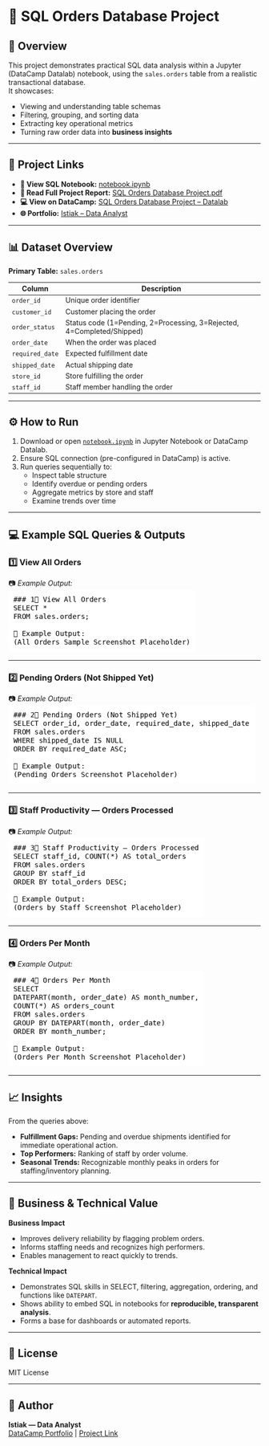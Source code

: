 # 🛒 SQL Orders Database Project

## 📌 Overview
This project demonstrates practical SQL data analysis within a Jupyter (DataCamp Datalab) notebook, using the `sales.orders` table from a realistic transactional database.  
It showcases:
- Viewing and understanding table schemas
- Filtering, grouping, and sorting data
- Extracting key operational metrics
- Turning raw order data into **business insights**

---

## 🔗 Project Links
- **📓 View SQL Notebook:** [notebook.ipynb](./notebook.ipynb)
- **📄 Read Full Project Report:** [SQL Orders Database Project.pdf](./SQL%20Orders%20Database%20Project.pdf)
- **💻 View on DataCamp:** [SQL Orders Database Project – Datalab](https://www.datacamp.com/datalab/w/c8123da9-50af-402d-8e65-55e0cf7d0830/edit)
- **🌐 Portfolio:** [Istiak – Data Analyst](https://www.datacamp.com/portfolio/istiak-data-analyst)

---

## 📊 Dataset Overview
**Primary Table:** `sales.orders`

| Column          | Description |
|-----------------|-------------|
| `order_id`      | Unique order identifier |
| `customer_id`   | Customer placing the order |
| `order_status`  | Status code (1=Pending, 2=Processing, 3=Rejected, 4=Completed/Shipped) |
| `order_date`    | When the order was placed |
| `required_date` | Expected fulfillment date |
| `shipped_date`  | Actual shipping date |
| `store_id`      | Store fulfilling the order |
| `staff_id`      | Staff member handling the order |

---

## ⚙️ How to Run
1. Download or open [`notebook.ipynb`](./notebook.ipynb) in Jupyter Notebook or DataCamp Datalab.
2. Ensure SQL connection (pre-configured in DataCamp) is active.
3. Run queries sequentially to:
   - Inspect table structure  
   - Identify overdue or pending orders  
   - Aggregate metrics by store and staff  
   - Examine trends over time

---

## 💻 Example SQL Queries & Outputs

### 1️⃣ View All Orders
📷 *Example Output:*  
![All Orders Sample](./screenshots/all_orders_sample.png)

---

### 2️⃣ Pending Orders (Not Shipped Yet)
📷 *Example Output:*  
![Pending Orders](./screenshots/pending_orders.png)

---

### 3️⃣ Staff Productivity — Orders Processed
📷 *Example Output:*  
![Orders by Staff](./screenshots/orders_by_staff.png)

---

### 4️⃣ Orders Per Month
📷 *Example Output:*  
![Orders Per Month](./screenshots/orders_per_month.png)

---

## 📈 Insights
From the queries above:
- **Fulfillment Gaps:** Pending and overdue shipments identified for immediate operational action.
- **Top Performers:** Ranking of staff by order volume.
- **Seasonal Trends:** Recognizable monthly peaks in orders for staffing/inventory planning.

---

## 💼 Business & Technical Value

**Business Impact**
- Improves delivery reliability by flagging problem orders.  
- Informs staffing needs and recognizes high performers.  
- Enables management to react quickly to trends.

**Technical Impact**
- Demonstrates SQL skills in SELECT, filtering, aggregation, ordering, and functions like `DATEPART`.
- Shows ability to embed SQL in notebooks for **reproducible, transparent analysis**.
- Forms a base for dashboards or automated reports.

---

## 📜 License
MIT License

---

## 👤 Author
**Istiak — Data Analyst**  
[DataCamp Portfolio](https://www.datacamp.com/portfolio/istiak-data-analyst) | [Project Link](https://www.datacamp.com/datalab/w/c8123da9-50af-402d-8e65-55e0cf7d0830/edit)